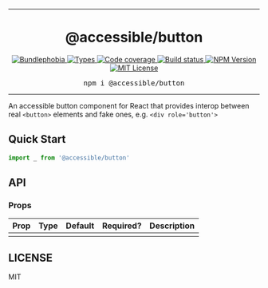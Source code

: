 <hr>
<div align="center">
  <h1 align="center">
    @accessible/button
  </h1>
</div>

<p align="center">
  <a href="https://bundlephobia.com/result?p=@accessible/button">
    <img alt="Bundlephobia" src="https://img.shields.io/bundlephobia/minzip/@accessible/button?style=for-the-badge&labelColor=24292e">
  </a>
  <a aria-label="Types" href="https://www.npmjs.com/package/@accessible/button">
    <img alt="Types" src="https://img.shields.io/npm/types/@accessible/button?style=for-the-badge&labelColor=24292e">
  </a>
  <a aria-label="Code coverage report" href="https://codecov.io/gh/accessible-ui/button">
    <img alt="Code coverage" src="https://img.shields.io/codecov/c/gh/accessible-ui/button?style=for-the-badge&labelColor=24292e">
  </a>
  <a aria-label="Build status" href="https://travis-ci.org/accessible-ui/button">
    <img alt="Build status" src="https://img.shields.io/travis/accessible-ui/button?style=for-the-badge&labelColor=24292e">
  </a>
  <a aria-label="NPM version" href="https://www.npmjs.com/package/@accessible/button">
    <img alt="NPM Version" src="https://img.shields.io/npm/v/@accessible/button?style=for-the-badge&labelColor=24292e">
  </a>
  <a aria-label="License" href="https://jaredlunde.mit-license.org/">
    <img alt="MIT License" src="https://img.shields.io/npm/l/@accessible/button?style=for-the-badge&labelColor=24292e">
  </a>
</p>

<pre align="center">npm i @accessible/button</pre>
<hr>

An accessible button component for React that provides interop between real `<button>` elements and fake ones, e.g. `<div role='button'>`

## Quick Start

```jsx harmony
import _ from '@accessible/button'
```

## API

### Props

| Prop | Type | Default | Required? | Description |
| ---- | ---- | ------- | --------- | ----------- |
|      |      |         |           |             |

## LICENSE

MIT
